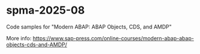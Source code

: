 # spma-2025-08
Code samples for "Modern ABAP: ABAP Objects, CDS, and AMDP"

More info: https://www.sap-press.com/online-courses/modern-abap-abap-objects-cds-and-AMDP/
